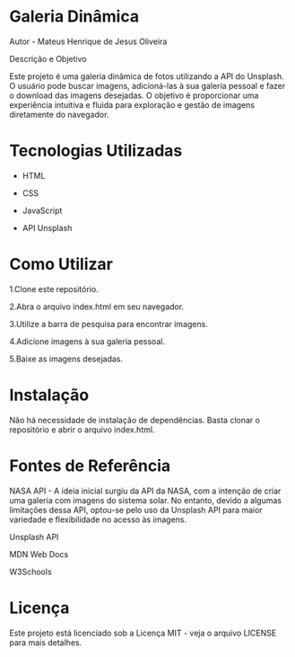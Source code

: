 # Galeria Dinâmica

Autor - Mateus Henrique de Jesus Oliveira

Descrição e Objetivo

Este projeto é uma galeria dinâmica de fotos utilizando a API do Unsplash. O usuário pode buscar imagens, adicioná-las à sua galeria pessoal e fazer o download das imagens desejadas. O objetivo é proporcionar uma experiência intuitiva e fluida para exploração e gestão de imagens diretamente do navegador.

# Tecnologias Utilizadas

- HTML

- CSS

- JavaScript

- API Unsplash

# Como Utilizar

1.Clone este repositório.

2.Abra o arquivo index.html em seu navegador.

3.Utilize a barra de pesquisa para encontrar imagens.

4.Adicione imagens à sua galeria pessoal.

5.Baixe as imagens desejadas.

# Instalação

Não há necessidade de instalação de dependências. Basta clonar o repositório e abrir o arquivo index.html.

# Fontes de Referência

NASA API - A ideia inicial surgiu da API da NASA, com a intenção de criar uma galeria com imagens do sistema solar. 
No entanto, devido a algumas limitações dessa API, optou-se pelo uso da Unsplash API para maior variedade e flexibilidade no acesso às imagens.

Unsplash API

MDN Web Docs

W3Schools

# Licença

Este projeto está licenciado sob a Licença MIT - veja o arquivo LICENSE para mais detalhes.
